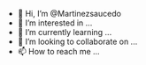 - 👋 Hi, I’m @Martinezsaucedo
- 👀 I’m interested in ...
- 🌱 I’m currently learning ...
- 💞️ I’m looking to collaborate on ...
- 📫 How to reach me ...

<!---
Martinezsaucedo/Martinezsaucedo is a ✨ special ✨ repository because its `README.md` (this file) appears on your GitHub profile.
You can click the Preview link to take a look at your changes.
--->
